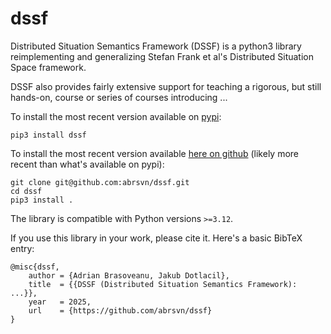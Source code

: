 # dssf

Distributed Situation Semantics Framework (DSSF) is a python3 library reimplementing and generalizing
Stefan Frank et al's Distributed Situation Space framework.

DSSF also provides fairly extensive support for teaching a rigorous, but still hands-on, course or series of courses introducing ...

To install the most recent version available on [pypi](https://pypi.org/project/dssf/):

```console
pip3 install dssf
```

To install the most recent version available [here on github](https://github.com/abrsvn/dssf) (likely more recent than what's available on pypi):

```console
git clone git@github.com:abrsvn/dssf.git
cd dssf
pip3 install .
```

The library is compatible with Python versions `>=3.12`.

If you use this library in your work, please cite it. Here's a basic BibTeX entry:

```
@misc{dssf,
    author = {Adrian Brasoveanu, Jakub Dotlacil},
    title  = {{DSSF (Distributed Situation Semantics Framework): ...}},
    year   = 2025,
    url    = {https://github.com/abrsvn/dssf}
}
```


